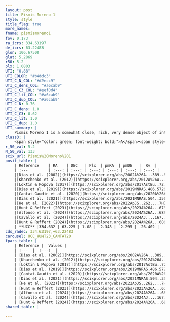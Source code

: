 ```yaml
---
layout: post
title: Pismis Moreno 1
style: style
title_flag: true
more_names: 
fname: pismismoreno1
fov: 0.173
ra_icrs: 334.63197
de_icrs: 63.22483
glon: 106.67508
glat: 5.2869
r50: 5.2
plx: 1.0803
UTI: "0.88"
UTI_COLOR: "#b4ddc3"
UTI_C_N_COL: "#d2ecc9"
UTI_C_dens_COL: "#a6cab9"
UTI_C_C3_COL: "#eef8d4"
UTI_C_lit_COL: "#a6cab9"
UTI_C_dup_COL: "#a6cab9"
UTI_C_N: 0.76
UTI_C_dens: 1.0
UTI_C_C3: 0.62
UTI_C_lit: 1.0
UTI_C_dup: 1.0
UTI_summary: |
    Pismis Moreno 1 is a somewhat close, rich, very dense object of intermediate C3 quality. It is very well-studied in the literature.
class3: |
    <span style="color: green; font-weight: bold;">A</span><span style="color: red; font-weight: bold;">C</span>
r_50_val: 5.2
N_50_val: 133
scix_url: Pismis%20Moreno%201
posit_table: |
    | Reference    | RA    | DEC   | Plx  | pmRA  | pmDE   |  Rv  |
    | :---         | :---: | :---: | :---: | :---: | :---: | :---: |
    |[Dias et al. (2002)](https://scixplorer.org/abs/2002A%26A...389..871D) | 334.7 | 63.267 | -- | -1.61 | -3.09 | -23.48 |
    |[Kharchenko et al. (2012)](https://scixplorer.org/abs/2012A%26A...543A.156K) | 334.605 | 63.222 | -- | 0.8 | -2.52 | -- |
    |[Loktin & Popova (2017)](https://scixplorer.org/abs/2017AstBu..72..257L) | 334.605 | 63.218 | -- | -0.259 | -3.622 | -23.2 |
    |[Dias et al. (2019)](https://scixplorer.org/abs/2019MNRAS.486.5726D) | 334.7 | 63.267 | 1.057 | -2.286 | -2.25 | 1.65 |
    |[Cantat-Gaudin et al. (2020)](https://scixplorer.org/abs/2020A%26A...640A...1C) | 334.695 | 63.251 | 1.051 | -2.301 | -2.251 | -- |
    |[Dias et al. (2021)](https://scixplorer.org/abs/2021MNRAS.504..356D) | 334.678 | 63.243 | 1.033 | -2.286 | -2.283 | -- |
    |[He et al. (2022)](https://scixplorer.org/abs/2022ApJS..262....7H) | 334.647 | 63.185 | 1.079 | -2.341 | -2.333 | -- |
    |[Hunt & Reffert (2023)](https://scixplorer.org/abs/2023A%26A...673A.114H) | 334.629 | 63.231 | 1.082 | -2.396 | -2.382 | -27.962 |
    |[Alfonso et al. (2024)](https://scixplorer.org/abs/2024A%26A...689A..18A) | 334.645 | 63.205 | 1.05 | -2.4 | -2.299 | -- |
    |[Cavallo et al. (2024)](https://scixplorer.org/abs/2024AJ....167...12C) | 334.614 | 63.185 | 1.077 | -- | -- | -- |
    |[Hunt & Reffert (2024)](https://scixplorer.org/abs/2024A%26A...686A..42H) | 334.629 | 63.231 | 1.082 | -2.396 | -2.382 | -27.962 |
    | **UCC** |334.632 | 63.225 | 1.08 | -2.348 | -2.295 | -26.402 | 
cds_radec: 334.63197,+63.22483
carousel: UCC_HUNT23_CANTAT20
fpars_table: |
    | Reference |  Values |
    | :---  |  :---:  |
    | [Dias et al. (2002)](https://scixplorer.org/abs/2002A%26A...389..871D) | `E(B-V)=0.55, Dist=800.0, Age=7.4` |
    | [Kharchenko et al. (2012)](https://scixplorer.org/abs/2012A%26A...543A.156K) | `e_bv=0.55, distance=800, log_age=7.4` |
    | [Loktin & Popova (2017)](https://scixplorer.org/abs/2017AstBu..72..257L) | `E(B-V)=1.262, Dmod=10.622, logt=6.74` |
    | [Dias et al. (2019)](https://scixplorer.org/abs/2019MNRAS.486.5726D) | `E(B-V)=0.62, Dist=817, logAge=7.082, Z=0.007` |
    | [Cantat-Gaudin et al. (2020)](https://scixplorer.org/abs/2020A%26A...640A...1C) | `AVNN=2.06, DMNN=9.96, AgeNN=6.95` |
    | [Dias et al. (2021)](https://scixplorer.org/abs/2021MNRAS.504..356D) | `Av=1.889, Dist=917, logage=6.909, [Fe/H]=-0.012` |
    | [He et al. (2022)](https://scixplorer.org/abs/2022ApJS..262....7H) | `A0=2.0, logAge=6.75` |
    | [Hunt & Reffert (2023)](https://scixplorer.org/abs/2023A%26A...673A.114H) | `AV50=1.739, diffAV50=2.361, MOD50=9.764, logAge50=6.743` |
    | [Alfonso et al. (2024)](https://scixplorer.org/abs/2024A%26A...689A..18A) | `AV=2.05984, MOD=9.95999, logAge=7.04932, Z=-0.0120` |
    | [Cavallo et al. (2024)](https://scixplorer.org/abs/2024AJ....167...12C) | `AV50=1.68, dMod50=9.87, logAge50=6.8, [Fe/H]50=0.26` |
    | [Hunt & Reffert (2024)](https://scixplorer.org/abs/2024A%26A...686A..42H) | `MassJ=276.569` |
shared_table: |
    
---
```

